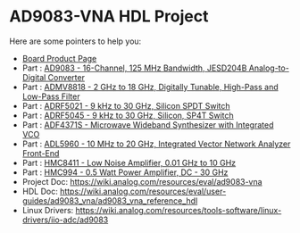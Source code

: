 # AD9083-VNA HDL Project

Here are some pointers to help you:
  * [Board Product Page](https://www.analog.com/eval-ad9083-vna)
  * Part : [AD9083 - 16-Channel, 125 MHz Bandwidth, JESD204B Analog-to-Digital Converter](https://www.analog.com/ad9083)
  * Part : [ADMV8818 - 2 GHz to 18 GHz, Digitally Tunable, High-Pass and Low-Pass Filter](https://www.analog.com/admv8818)
  * Part : [ADRF5021 - 9 kHz to 30 GHz, Silicon SPDT Switch](https://www.analog.com/adrf5021)
  * Part : [ADRF5045 - 9 kHz to 30 GHz, Silicon, SP4T Switch](https://www.analog.com/adrf5045)
  * Part : [ADF4371S - Microwave Wideband Synthesizer with Integrated VCO](https://www.analog.com/adf4371)
  * Part : [ADL5960 - 10 MHz to 20 GHz, Integrated Vector Network Analyzer Front-End](https://www.analog.com/adl5960)
  * Part : [HMC8411 - Low Noise Amplifier, 0.01 GHz to 10 GHz](https://www.analog.com/hmc8411)
  * Part : [HMC994 - 0.5 Watt Power Amplifier, DC - 30 GHz](https://www.analog.com/hmc994)
  * Project Doc: https://wiki.analog.com/resources/eval/ad9083-vna
  * HDL Doc: https://wiki.analog.com/resources/eval/user-guides/ad9083_vna/ad9083_vna_reference_hdl
  * Linux Drivers: https://wiki.analog.com/resources/tools-software/linux-drivers/iio-adc/ad9083
